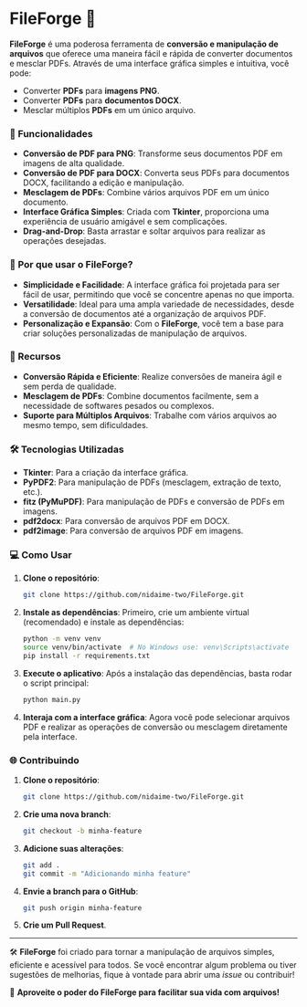 # FileForge 🔨

**FileForge** é uma poderosa ferramenta de **conversão e manipulação de arquivos** que oferece uma maneira fácil e rápida de converter documentos e mesclar PDFs. Através de uma interface gráfica simples e intuitiva, você pode:

- Converter **PDFs** para **imagens PNG**.
- Converter **PDFs** para **documentos DOCX**.
- Mesclar múltiplos **PDFs** em um único arquivo.

### 🚀 Funcionalidades

- **Conversão de PDF para PNG**: Transforme seus documentos PDF em imagens de alta qualidade.
- **Conversão de PDF para DOCX**: Converta seus PDFs para documentos DOCX, facilitando a edição e manipulação.
- **Mesclagem de PDFs**: Combine vários arquivos PDF em um único documento.
- **Interface Gráfica Simples**: Criada com **Tkinter**, proporciona uma experiência de usuário amigável e sem complicações.
- **Drag-and-Drop**: Basta arrastar e soltar arquivos para realizar as operações desejadas.

### 🎯 Por que usar o FileForge?

- **Simplicidade e Facilidade**: A interface gráfica foi projetada para ser fácil de usar, permitindo que você se concentre apenas no que importa.
- **Versatilidade**: Ideal para uma ampla variedade de necessidades, desde a conversão de documentos até a organização de arquivos PDF.
- **Personalização e Expansão**: Com o **FileForge**, você tem a base para criar soluções personalizadas de manipulação de arquivos.

### 🌟 Recursos

- **Conversão Rápida e Eficiente**: Realize conversões de maneira ágil e sem perda de qualidade.
- **Mesclagem de PDFs**: Combine documentos facilmente, sem a necessidade de softwares pesados ou complexos.
- **Suporte para Múltiplos Arquivos**: Trabalhe com vários arquivos ao mesmo tempo, sem dificuldades.

### 🛠️ Tecnologias Utilizadas

- **Tkinter**: Para a criação da interface gráfica.
- **PyPDF2**: Para manipulação de PDFs (mesclagem, extração de texto, etc.).
- **fitz (PyMuPDF)**: Para manipulação de PDFs e conversão de PDFs em imagens.
- **pdf2docx**: Para conversão de arquivos PDF em DOCX.
- **pdf2image**: Para conversão de arquivos PDF em imagens.

### 💻 Como Usar

1. **Clone o repositório**:
    ```bash
    git clone https://github.com/nidaime-two/FileForge.git
    ```

2. **Instale as dependências**:
    Primeiro, crie um ambiente virtual (recomendado) e instale as dependências:
    ```bash
    python -m venv venv
    source venv/bin/activate  # No Windows use: venv\Scripts\activate
    pip install -r requirements.txt
    ```

3. **Execute o aplicativo**:
    Após a instalação das dependências, basta rodar o script principal:
    ```bash
    python main.py
    ```

4. **Interaja com a interface gráfica**: Agora você pode selecionar arquivos PDF e realizar as operações de conversão ou mesclagem diretamente pela interface.

### 🌐 Contribuindo

1. **Clone o repositório**:
    ```bash
    git clone https://github.com/nidaime-two/FileForge.git
    ```

2. **Crie uma nova branch**:
    ```bash
    git checkout -b minha-feature
    ```

3. **Adicione suas alterações**:
    ```bash
    git add .
    git commit -m "Adicionando minha feature"
    ```

4. **Envie a branch para o GitHub**:
    ```bash
    git push origin minha-feature
    ```

5. **Crie um Pull Request**.

---

🛠️ **FileForge** foi criado para tornar a manipulação de arquivos simples, eficiente e acessível para todos. Se você encontrar algum problema ou tiver sugestões de melhorias, fique à vontade para abrir uma *issue* ou contribuir!

🚀 **Aproveite o poder do FileForge para facilitar sua vida com arquivos!**

